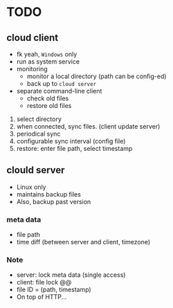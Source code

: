 # TODO

## cloud client

- fk yeah, `Windows` only
- run as system service
- monitoring
	- monitor a local directory (path can be config-ed)
	- back up to `cloud server`
-  separate command-line client
	- check old files
	- restore old files

1. select directory
1. when connected, sync files. (client update server)
1. periodical sync
1. configurable sync interval (config file)
1. restore: enter file path, select timestamp

## clould server

- Linux only
- maintains backup files
- Also, backup past version

### meta data

- file path
- time diff (between server and client, timezone)


### Note

- server: lock meta data (single access)
- client: file lock @@
- file ID = (path, timestamp)
- On top of HTTP...
